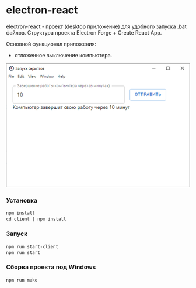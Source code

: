 # electron-react

electron-react - проект (desktop приложение) для удобного запуска .bat файлов.
Структура проекта Electron Forge + Create React App.

Основной функционал приложения:

* отложенное выключение компьютера.

![desktopApp.png](src/images/desktopApp.png)

### Установка

```shell
npm install
cd client | npm install
```

### Запуск

```shell
npm run start-client
npm run start
```

### Сборка проекта под Windows

```shell
npm run make
```
